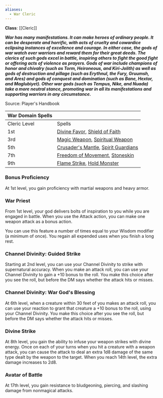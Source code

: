 ```yaml
---
aliases:
  - War Cleric
---
```

**Class**: [[Cleric]] 

**_War has many manifestations. It can make heroes of ordinary people. It can be desperate and horrific, with acts of cruelty and cowardice eclipsing instances of excellence and courage. In either case, the gods of war watch over warriors and reward them for their great deeds. The clerics of such gods excel in battle, inspiring others to fight the good fight or offering acts of violence as prayers. Gods of war include champions of honor and chivalry (such as Torm, Heironeous, and Kiri-Jolith) as well as gods of destruction and pillage (such as Erythnul, the Fury, Gruumsh, and Ares) and gods of conquest and domination (such as Bane, Hextor, and Maglubiyet). Other war gods (such as Tempus, Ni_**_**ke, and Nuada) take a more neutral stance, promoting war in all its manifestations and supporting warriors in any circumstance.**_

Source: Player's Handbook

|War Domain Spells|   |
|---|---|
|Cleric Level|Spells|
|1st|[Divine Favor](http://dnd5e.wikidot.com/spell:divine-favor), [Shield of Faith](http://dnd5e.wikidot.com/spell:shield-of-faith)|
|3rd|[Magic Weapon](http://dnd5e.wikidot.com/spell:magic-weapon), [Spiritual Weapon](http://dnd5e.wikidot.com/spell:spiritual-weapon)|
|5th|[Crusader's Mantle](http://dnd5e.wikidot.com/spell:crusaders-mantle), [Spirit Guardians](http://dnd5e.wikidot.com/spell:spirit-guardians)|
|7th|[Freedom of Movement](http://dnd5e.wikidot.com/spell:freedom-of-movement), [Stoneskin](http://dnd5e.wikidot.com/spell:stoneskin)|
|9th|[Flame Strike](http://dnd5e.wikidot.com/spell:flame-strike), [Hold Monster](http://dnd5e.wikidot.com/spell:hold-monster)|

### Bonus Proficiency

At 1st level, you gain proficiency with martial weapons and heavy armor.

### War Priest

From 1st level, your god delivers bolts of inspiration to you while you are engaged in battle. When you use the Attack action, you can make one weapon attack as a bonus action.

You can use this feature a number of times equal to your Wisdom modifier (a minimum of once). You regain all expended uses when you finish a long rest.

### Channel Divinity: Guided Strike

Starting at 2nd level, you can use your Channel Divinity to strike with supernatural accuracy. When you make an attack roll, you can use your Channel Divinity to gain a +10 bonus to the roll. You make this choice after you see the roll, but before the DM says whether the attack hits or misses.

### Channel Divinity: War God's Blessing

At 6th level, when a creature within 30 feet of you makes an attack roll, you can use your reaction to grant that creature a +10 bonus to the roll, using your Channel Divinity. You make this choice after you see the roll, but before the DM says whether the attack hits or misses.

### Divine Strike

At 8th level, you gain the ability to infuse your weapon strikes with divine energy. Once on each of your turns when you hit a creature with a weapon attack, you can cause the attack to deal an extra 1d8 damage of the same type dealt by the weapon to the target. When you reach 14th level, the extra damage increases to 2d8.

### Avatar of Battle

At 17th level, you gain resistance to bludgeoning, piercing, and slashing damage from nonmagical attacks.